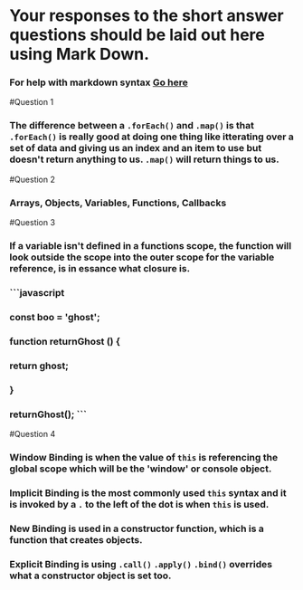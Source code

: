 # Your responses to the short answer questions should be laid out here using Mark Down.
### For help with markdown syntax [Go here](https://github.com/adam-p/markdown-here/wiki/Markdown-Cheatsheet)

#Question 1
### The difference between a `.forEach()` and `.map()` is that `.forEach()` is really good at doing one thing like itterating over a set of data and giving us an index and an item to use but doesn't return anything to us. `.map()` will return things to us.

#Question 2
### Arrays, Objects, Variables, Functions, Callbacks

#Question 3
### If a variable isn't defined in a functions scope, the function will look outside the scope into the outer scope for the variable reference, is in essance what closure is. 
### ```javascript 
###    const boo = 'ghost'; 
###    function returnGhost () {
###     return ghost;
###    }
### returnGhost(); ```

#Question 4
### Window Binding is when the value of `this` is referencing the global scope which will be the 'window' or console object.
### Implicit Binding is the most commonly used `this` syntax and it is invoked by a `.` to the left of the dot is when `this` is used.
### New Binding is used in a constructor function, which is a function that creates objects.
### Explicit Binding is using `.call()` `.apply()` `.bind()` overrides what a constructor object is set too.
